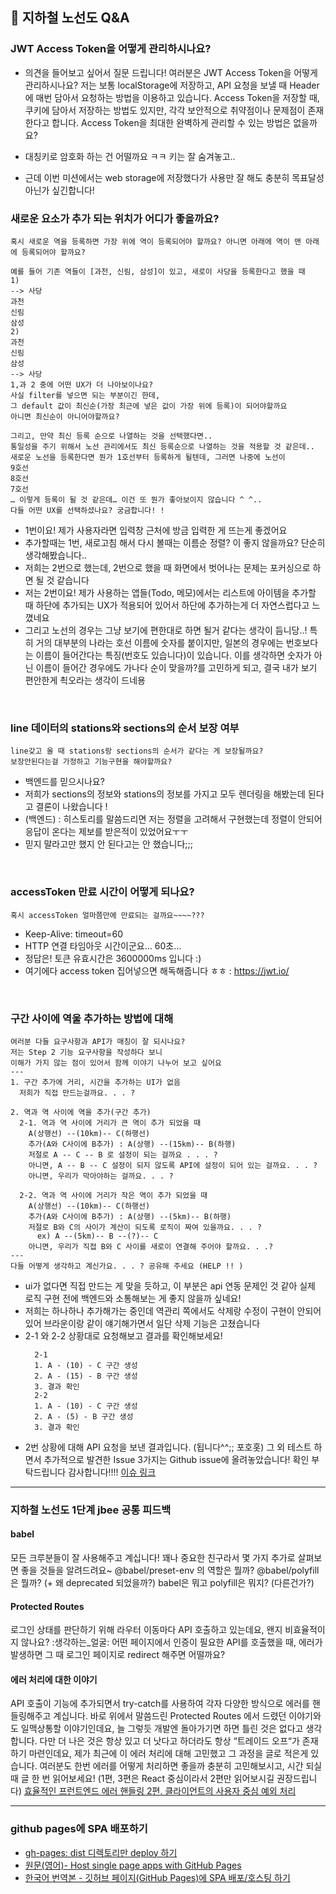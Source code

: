 ## 🚀 지하철 노선도 Q&A

### JWT Access Token을 어떻게 관리하시나요?

- 의견을 들어보고 싶어서 질문 드립니다! 여러분은 JWT Access Token을 어떻게 관리하시나요?
  저는 보통 localStorage에 저장하고, API 요청을 보낼 때 Header에 매번 담아서 요청하는 방법을 이용하고 있습니다. Access Token을 저장할 때, 쿠키에 담아서 저장하는 방법도 있지만, 각각 보안적으로 취약점이나 문제점이 존재한다고 합니다. Access Token을 최대한 완벽하게 관리할 수 있는 방법은 없을까요?

- 대칭키로 암호화 하는 건 어떨까요 ㅋㅋ 키는 잘 숨겨놓고..
- 근데 이번 미션에서는 web storage에 저장했다가 사용만 잘 해도 충분히 목표달성 아닌가 싶긴합니다!

### 새로운 요소가 추가 되는 위치가 어디가 좋을까요?
```
혹시 새로운 역을 등록하면 가장 위에 역이 등록되어야 할까요? 아니면 아래에 역이 맨 아래에 등록되어야 할까요?

예를 들어 기존 역들이 [과천, 신림, 삼성]이 있고, 새로이 사당을 등록한다고 했을 때
1)
--> 사당
과천
신림
삼성
2)
과천
신림
삼성
--> 사당
1,과 2 중에 어떤 UX가 더 나아보이나요?
사실 filter를 넣으면 되는 부분이긴 한데, 
그 default 값이 최신순(가장 최근에 넣은 값이 가장 위에 등록)이 되어야할까요 
아니면 최신순이 아니어야할까요?

그리고, 만약 최신 등록 순으로 나열하는 것을 선택했다면..
통일성을 주기 위해서 노선 관리에서도 최신 등록순으로 나열하는 것을 적용할 것 같은데..
새로운 노선을 등록한다면 뭔가 1호선부터 등록하게 될텐데, 그러면 나중에 노선이
9호선
8호선
7호선
… 이렇게 등록이 될 것 같은데… 이건 또 뭔가 좋아보이지 않습니다 ^ ^..
다들 어떤 UX를 선택하셨나요? 궁금합니다! !
```
- 1번이요! 제가 사용자라면 입력창 근처에 방금 입력한 게 뜨는게 좋겠어요 
- 추가할때는 1번, 새로고침 해서 다시 볼때는 이름순 정렬? 이 좋지 않을까요?   단순히 생각해봤습니다..
- 저희는 2번으로 했는데, 2번으로 했을 때 화면에서 벗어나는 문제는 포커싱으로 하면 될 것 같습니다
- 저는 2번이요! 제가 사용하는 앱들(Todo, 메모)에서는 리스트에 아이템을 추가할 때 하단에 추가되는 UX가 적용되어 있어서 하단에 추가하는게 더 자연스럽다고 느꼈네요
- 그리고 노선의 경우는 그냥 보기에 편한대로 하면 될거 같다는 생각이 듬니당..!
특히 거의 대부분의 나라는 호선 이름에 숫자를 붙이지만, 일본의 경우에는 번호보다는 이름이 들어간다는 특징(번호도 있습니다)이 있습니다. 이를 생각하면 숫자가 아닌 이름이 들어간 경우에도 가나다 순이 맞을까?를 고민하게 되고, 결국 내가 보기 편안한게 쵝오라는 생각이 드네용

<br>

### line 데이터의 stations와 sections의 순서 보장 여부
```
line갖고 올 때 stations랑 sections의 순서가 같다는 게 보장될까요? 
보장안된다는걸 가정하고 기능구현을 해야할까요?
```
- 백엔드를 믿으시나요?
- 저희가 sections의 정보와 stations의 정보를 가지고 모두 렌더링을 해봤는데 된다고 결론이 나왔습니다 !
- (백엔드) : 히스토리를 말씀드리면 저는 정렬을 고려해서 구현했는데 정렬이 안되어 응답이 온다는 제보를 받은적이 있었어요ㅜㅜ 
- 믿지 말라고만 했지 안 된다고는 안 했습니다;;;

<br>

### accessToken 만료 시간이 어떻게 되나요?
```
혹시 accessToken 얼마쯤만에 만료되는 걸까요~~~~???
```
- Keep-Alive: timeout=60
- HTTP 연결 타임아웃 시간이군요… 60초…
- 정답은! 토큰 유효시간은 3600000ms 입니다 :)
- 여기에다 access token 집어넣으면 해독해줍니다 ㅎㅎ : https://jwt.io/ 

<br>

### 구간 사이에 역울 추가하는 방법에 대해
```
여러분 다들 요구사항과 API가 매칭이 잘 되시나요?
저는 Step 2 기능 요구사항을 작성하다 보니
이해가 가지 않는 점이 있어서 함께 이야기 나누어 보고 싶어요 
---
1. 구간 추가에 거리, 시간을 추가하는 UI가 없음
  저희가 직접 만드는걸까요. . . ?

2. 역과 역 사이에 역을 추가(구간 추가)
  2-1. 역과 역 사이에 거리가 큰 역이 추가 되었을 때
    A(상행선) --(10km)-- C(하행선)
    추가(A와 C사이에 B추가) : A(상행) --(15km)-- B(하행)
    저절로 A -- C -- B 로 설정이 되는 걸까요 . . . ?
    아니면, A -- B -- C 설정이 되지 않도록 API에 설정이 되어 있는 걸까요. . . ?
    아니면, 우리가 막아야하는 걸까요. . . ?

  2-2. 역과 역 사이에 거리가 작은 역이 추가 되었을 때
    A(상행선) --(10km)-- C(하행선)
    추가(A와 C사이에 B추가) : A(상행) --(5km)-- B(하행)
    저절로 B와 C의 사이가 계산이 되도록 로직이 짜여 있을까요. . . ?
      ex) A --(5km)-- B --(?)-- C
    아니면, 우리가 직접 B와 C 사이를 새로이 연결해 주어야 할까요. . .?
---
다들 어떻게 생각하고 계신가요. . . ? 공유해 주세요 (HELP !! ) 
```
- ui가 없다면 직접 만드는 게 맞을 듯하고, 이 부분은 api 연동 문제인 것 같아 
  실제 로직 구현 전에 백엔드와 소통해보는 게 좋지 않을까 싶네요!
- 저희는 하나하나 추가해가는 중인데 역관리 쪽에서도 삭제랑 수정이 구현이 안되어있어 브라운이랑 같이 얘기해가면서 일단 삭제 기능은 고쳤습니다
- 2-1 와 2-2 상황대로 요청해보고 결과를 확인해보세요!
  ```
    2-1
    1. A - (10) - C 구간 생성
    2. A - (15) - B 구간 생성
    3. 결과 확인
    2-2
    1. A - (10) - C 구간 생성
    2. A - (5) - B 구간 생성
    3. 결과 확인
  ```
- 2번 상황에 대해 API 요청을 보낸 결과입니다. (됩니다^^;; 포호홋)
그 외 테스트 하면서 추가적으로 발견한 Issue 3가지는 Github issue에 올려놓았습니다!
확인 부탁드립니다 감사합니다!!!!
[이슈 링크](https://github.com/woowacourse/javascript-subway/issues/35)

---

###  지하철 노선도 1단계 jbee 공통 피드백 

#### babel
모든 크루분들이 잘 사용해주고 계십니다!
꽤나 중요한 친구라서 몇 가지 추가로 살펴보면 좋을 것들을 알려드려요~
@babel/preset-env 의 역할은 뭘까?
@babel/polyfill은 뭘까? (+ 왜 deprecated 되었을까?)
babel은 뭐고 polyfill은 뭐지? (다른건가?)

#### Protected Routes
로그인 상태를 판단하기 위해 라우터 이동마다 API 호출하고 있는데요, 왠지 비효율적이지 않나요? :생각하는_얼굴:
어떤 페이지에서 인증이 필요한 API를 호출했을 때, 에러가 발생하면 그 때 로그인 페이지로 redirect 해주면 어떨까요?

#### 에러 처리에 대한 이야기
API 호출이 기능에 추가되면서 try-catch를 사용하여 각자 다양한 방식으로 에러를 핸들링해주고 계십니다. 바로 위에서 말씀드린 Protected Routes 에서 드렸던 이야기와도 일맥상통할 이야기인데요,
늘 그렇듯 개발엔 돌아가기면 하면 틀린 것은 없다고 생각합니다. 다만 더 나은 것은 항상 있고 더 낫다고 하더라도 항상 “트레이드 오프“가 존재하기 마련인데요, 제가 최근에 이 에러 처리에 대해 고민했고 그 과정을 글로 적은게 있습니다. 여러분도 한번 에러를 어떻게 처리하면 좋을까 충분히 고민해보시고, 시간 되실 때 글 한 번 읽어보세요! (1편, 3편은 React 중심이라서 2편만 읽어보시길 권장드립니다)
[효율적인 프런트엔드 에러 핸들링 2편. 클라이언트의 사용자 중심 예외 처리](https://jbee.io/react/error-declarative-handling-2/)


---

### github pages에 SPA 배포하기
- [gh-pages: dist 디렉토리만 deploy 하기](https://velog.io/@bigsaigon333/gh-pages-dist-%EB%94%94%EB%A0%89%ED%86%A0%EB%A6%AC%EB%A7%8C-deploy-%ED%95%98%EA%B8%B0)
- [원문(영어)- Host single page apps with GitHub Pages](https://github.com/rafgraph/spa-github-pages)
- [한국어 번역본 - 깃허브 페이지(GitHub Pages)에 SPA 배포/호스팅 하기](https://github.com/sujinleeme/spa-github-pages-ko)

